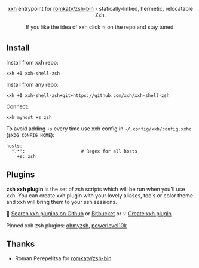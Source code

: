 <p align="center">  
<a href="https://github.com/xxh/xxh">xxh</a> entrypoint for <a href="https://github.com/romkatv/zsh-bin">romkatv/zsh-bin</a> - statically-linked, hermetic, relocatable Zsh.
</p>

<p align="center">  
If you like the idea of xxh click ⭐ on the repo and stay tuned.
</p>

## Install
Install from xxh repo:
```
xxh +I xxh-shell-zsh
```
Install from any repo:
```
xxh +I xxh-shell-zsh+git+https://github.com/xxh/xxh-shell-zsh
```
Connect:
```
xxh myhost +s zsh
```
To avoid adding `+s` every time use xxh config in `~/.config/xxh/config.xxhc` (`$XDG_CONFIG_HOME`):
```
hosts:
  ".*":                     # Regex for all hosts
    +s: zsh
```

## Plugins

**zsh xxh plugin** is the set of zsh scripts which will be run when you'll use xxh. You can create xxh plugin with your lovely aliases, tools or color theme and xxh will bring them to your ssh sessions.

🔎 [Search xxh plugins on Github](https://github.com/search?q=xxh-plugin-zsh&type=Repositories) or [Bitbucket](https://bitbucket.org/repo/all?name=xxh-plugin-zsh) or 💡 [Create xxh plugin](https://github.com/xxh/xxh-plugin-zsh-example)

Pinned xxh zsh plugins: [ohmyzsh](https://github.com/xxh/xxh-plugin-zsh-ohmyzsh), [powerlevel10k](https://github.com/xxh/xxh-plugin-zsh-powerlevel10k)

## Thanks
* Roman Perepelitsa for [romkatv/zsh-bin](https://github.com/romkatv/zsh-bin) 
